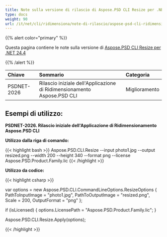 ```yaml
---
title: Note sulla versione di rilascio di Aspose.PSD CLI Resize per .NET 24.4
type: docs
weight: 90
url: /it/net/cli/ridimensiona/note-di-rilascio/aspose-psd-cli-ridimensiona-per-net-24-4-note-di-rilascio/
---
```


{{% alert color="primary" %}}

Questa pagina contiene le note sulla versione di [Aspose.PSD CLI Resize per .NET 24.4](https://www.nuget.org/packages/Aspose.PSD.CLI.Resize/)

{{% /alert %}}

| **Chiave**  | **Sommario**                                              | **Categoria** |
|:------------|:----------------------------------------------------------|:-------------|
| PSDNET-2026 | Rilascio iniziale dell'Applicazione di Ridimensionamento Aspose.PSD CLI | Miglioramento |

## **Esempi di utilizzo:**

**PSDNET-2026. Rilascio iniziale dell'Applicazione di Ridimensionamento Aspose.PSD CLI**

**Utilizzo dalla riga di comando:**

{{< highlight bash >}}
Aspose.PSD.CLI.Resize --input photo1.jpg --output resized.png --width 200 --height 340 --format png --license Aspose.PSD.Product.Family.lic
{{< /highlight >}}

**Utilizzo da codice:**

{{< highlight csharp >}}

var options = new Aspose.PSD.CLI.CommandLineOptions.ResizeOptions
{
    PathToInputImage = "photo1.jpg",
    PathToOutputImage = "resized.png",
    Scale = 200,
    OutputFormat = "png"
};


if (isLicensed)
{
    options.LicensePath = "Aspose.PSD.Product.Family.lic";
}

Aspose.PSD.CLI.Resize.Apply(options);

{{< /highlight >}}
